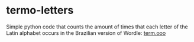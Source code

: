 # termo-letters

Simple python code that counts the amount of times that each letter of the Latin alphabet occurs in the Brazilian version of Wordle: [term.ooo](term.ooo)
